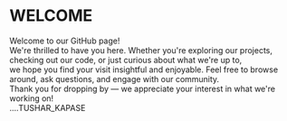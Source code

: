 # WELCOME

Welcome to our GitHub page! 
<br>
We're thrilled to have you here. Whether you're exploring our projects, checking out our code, or just curious about what we're up to,
<br>
we hope you find your visit insightful and enjoyable. Feel free to browse around, ask questions, and engage with our community.
<br>
Thank you for dropping by — we appreciate your interest in what we're working on!
<br>
....TUSHAR_KAPASE
